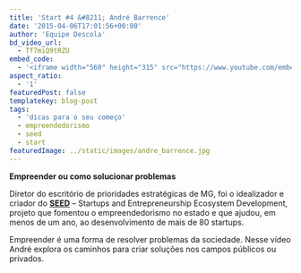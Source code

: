 ```yaml
---
title: 'Start #4 &#8211; André Barrence'
date: '2015-04-06T17:01:56+00:00'
author: 'Equipe Descola'
bd_video_url:
  - Tf7miQ9tRZU
embed_code:
  - '<iframe width="560" height="315" src="https://www.youtube.com/embed/Tf7miQ9tRZU" frameborder="0" allowfullscreen></iframe>'
aspect_ratio:
  - '1'
featuredPost: false
templatekey: blog-post
tags:
  - 'dicas para o seu começo'
  - empreendedorismo
  - seed
  - start
featuredImage: ../static/images/andre_barrence.jpg
---
```


**Empreender ou como solucionar problemas**

Diretor do escritório de prioridades estratégicas de MG, foi o idealizador e criador do **[SEED](http://seed.mg.gov.br/)** – Startups and Entrepreneurship Ecosystem Development, projeto que fomentou o empreendedorismo no estado e que ajudou, em menos de um ano, ao desenvolvimento de mais de 80 startups.

Empreender é uma forma de resolver problemas da sociedade. Nesse vídeo André explora os caminhos para criar soluções nos campos públicos ou privados.
